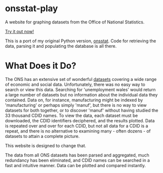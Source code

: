 onsstat-play
============

A website for graphing datasets from the Office of National Statistics.


[Try it out now!](http://81.4.125.205/)


This is a port of my original Python version, [onsstat](https://github.com/jamougha/onsstat). 
Code for retrieving the data, parsing it and populating the database is all there.


What Does it Do?
================

The ONS has an extensive set of wonderful [datasets](http://www.ons.gov.uk/ons/datasets-and-tables/index.html?content-type=Dataset&pubdateRangeType=allDates&sortBy=pubdate&sortDirection=DESCENDING&newquery=*&pageSize=50&applyFilters=true&content-type-orig=%22Dataset%22+OR+content-type_original%3A%22Reference+table%22) covering a wide range
of economic and social data. Unfortunately, there was no easy way to search or 
view this data. Searching for 'unemployment wales' would return a large number of
datasets but no information about the individual data they contained. Data on, for 
instance, manufacturing might be indexed by 'manufacturing' or perhaps simply 'manuf',
but there is no way to view datasets for both together, or to discover 'manuf' without
having studied the 33 thousand CDID names. To view the data, each dataset must be 
downloaded, the CDID identifiers deciphered, and the results plotted. Data is repeated 
over and over for each CDID, but not all data for a CDID is a repeat, and there is no
alternative to examining many - often dozens - of datasets to attain a complete 
picture.

This website is designed to change that.

The data from all ONS datasets has been parsed and aggregated, much redundancy 
has been eliminated, and CDID names can be searched in a fast and intuitive manner.
Data can be plotted and compared instantly.
